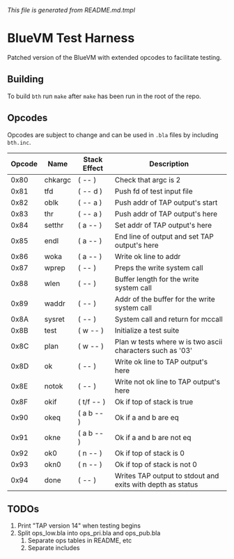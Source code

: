 _This file is generated from README.md.tmpl_

# BlueVM Test Harness

Patched version of the BlueVM with extended opcodes to facilitate testing.

## Building

To build `bth` run `make` after `make` has been run in the root of the repo.

## Opcodes

Opcodes are subject to change and can be used in `.bla` files by including `bth.inc`.

| Opcode | Name | Stack Effect | Description |
|----|----|----|----|
| 0x80 | chkargc | ( -- ) | Check that argc is 2 |
| 0x81 | tfd | ( -- d ) | Push fd of test input file |
| 0x82 | oblk | ( -- a ) | Push addr of TAP output's start |
| 0x83 | thr | ( -- a ) | Push addr of TAP output's here |
| 0x84 | setthr | ( a -- ) | Set addr of TAP output's here |
| 0x85 | endl | ( a -- ) | End line of output and set TAP output's here |
| 0x86 | woka | ( a -- ) | Write ok line to addr |
| 0x87 | wprep | ( -- ) | Preps the write system call |
| 0x88 | wlen | ( -- ) | Buffer length for the write system call |
| 0x89 | waddr | ( -- ) | Addr of the buffer for the write system call |
| 0x8A | sysret | ( -- ) | System call and return for mccall |
| 0x8B | test | ( w -- ) | Initialize a test suite |
| 0x8C | plan | ( w -- ) | Plan w tests where w is two ascii characters such as '03' |
| 0x8D | ok | ( -- ) | Write ok line to TAP output's here |
| 0x8E | notok | ( -- ) | Write not ok line to TAP output's here |
| 0x8F | okif | ( t/f -- ) | Ok if top of stack is true |
| 0x90 | okeq | ( a b -- ) | Ok if a and b are eq |
| 0x91 | okne | ( a b -- ) | Ok if a and b are not eq |
| 0x92 | ok0 | ( n -- ) | Ok if top of stack is 0 |
| 0x93 | okn0 | ( n -- ) | Ok if top of stack is not 0 |
| 0x94 | done | ( -- ) | Writes TAP output to stdout and exits with depth as status |

## TODOs

1. Print "TAP version 14" when testing begins
1. Split ops_low.bla into ops_pri.bla and ops_pub.bla
   1. Separate ops tables in README, etc
   1. Separate includes

